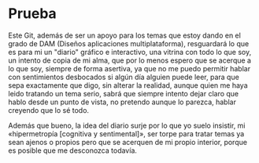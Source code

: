 # Prueba
Este Git, además de ser un apoyo para los temas que estoy dando en el grado de DAM (Diseños aplicaciones multiplataforma),
resguardará lo que es para mi un "diario" gráfico e interactivo, una vitrina con todo lo que soy, un intento de copia de
mi alma, que por lo menos espero que se acerque a lo que soy, siempre de forma asertiva, ya que no me puedo permitir hablar
con sentimientos desbocados si algún día alguien puede leer, para que sepa exactamente que digo, sin alterar la realidad,
aunque quien me haya leido tratando un tema serio, sabrá que siempre intento dejar claro que hablo desde un punto de vista,
no pretendo aunque lo parezca, hablar creyendo que lo sé todo.

Además que bueno, la idea del diario surje por lo que yo suelo insistir, mi «hipermetropía [cognitiva y sentimental]», ser
torpe para tratar temas ya sean ajenos o propios pero que se acerquen de mi propio interior, porque es posible que me desconozca 
todavía.

